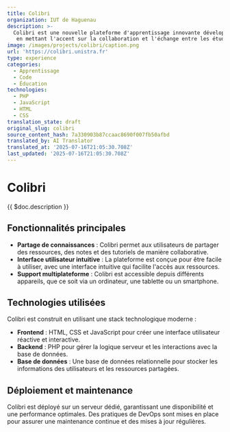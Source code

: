 ```yaml
---
title: Colibri
organization: IUT de Haguenau
description: >-
  Colibri est une nouvelle plateforme d'apprentissage innovante développée par l'IUT de Haguenau. Son objectif ultime est d'apprendre à partager la connaissance,
   en mettant l'accent sur la collaboration et l'échange entre les étudiants et les enseignants.
image: /images/projects/colibri/caption.png
url: 'https://colibri.unistra.fr'
type: experience
categories:
  - Apprentissage
  - Code
  - Éducation
technologies:
  - PHP
  - JavaScript
  - HTML
  - CSS
translation_state: draft
original_slug: colibri
source_content_hash: 7a330903b87ccaac8690f007fb50afbd
translated_by: AI Translator
translated_at: '2025-07-16T21:05:30.708Z'
last_updated: '2025-07-16T21:05:30.708Z'
---
```


# Colibri

{{ $doc.description }}

## Fonctionnalités principales

- **Partage de connaissances** : Colibri permet aux utilisateurs de partager des ressources, des notes et des tutoriels de manière collaborative.
- **Interface utilisateur intuitive** : La plateforme est conçue pour être facile à utiliser, avec une interface intuitive qui facilite l'accès aux ressources.
- **Support multiplateforme** : Colibri est accessible depuis différents appareils, que ce soit via un ordinateur, une tablette ou un smartphone.

## Technologies utilisées

Colibri est construit en utilisant une stack technologique moderne :

- **Frontend** : HTML, CSS et JavaScript pour créer une interface utilisateur réactive et interactive.
- **Backend** : PHP pour gérer la logique serveur et les interactions avec la base de données.
- **Base de données** : Une base de données relationnelle pour stocker les informations des utilisateurs et les ressources partagées.

## Déploiement et maintenance

Colibri est déployé sur un serveur dédié, garantissant une disponibilité et une performance optimales. Des pratiques de DevOps sont mises en place pour assurer une maintenance continue et des mises à jour régulières.
